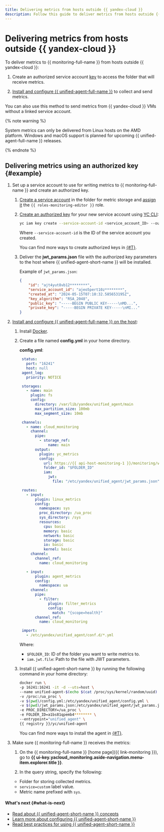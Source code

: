 ```yaml
---
title: Delivering metrics from hosts outside {{ yandex-cloud }}
description: Follow this guide to deliver metrics from hosts outside {{ yandex-cloud }}.
---
```


# Delivering metrics from hosts outside {{ yandex-cloud }}

To deliver metrics to {{ monitoring-full-name }} from hosts outside {{ yandex-cloud }}:

1. Create an authorized service account [key](../../../iam/concepts/authorization/key.md) to access the folder that will receive metrics.

1. [Install and configure {{ unified-agent-full-name }}](../../concepts/data-collection/unified-agent/installation.md) to collect and send metrics.

You can also use this method to send metrics from {{ yandex-cloud }} VMs without a linked service account.

{% note warning %}

System metrics can only be delivered from Linux hosts on the AMD platform. Windows and macOS support is planned for upcoming {{ unified-agent-full-name }} releases.

{% endnote %}

## Delivering metrics using an authorized key {#example}

1. Set up a service account to use for writing metrics to {{ monitoring-full-name }} and create an authorized key.

   1. [Create a service account](../../../iam/operations/sa/create.md) in the folder for metric storage and [assign it](../../../iam/operations/sa/assign-role-for-sa.md) the `{{ roles-monitoring-editor }}` role.

   1. [Create an authorized key](../../../iam/operations/authentication/manage-authorized-keys.md#create-authorized-key) for your new service account using [YC CLI](../../../cli/quickstart.md):

       ```bash
       yc iam key create --service-account-id <service_account_ID> --output jwt_params.json
       ```

       Where `--service-account-id` is the ID of the service account you created.

      You can find more ways to create authorized keys in [{#T}](../../../iam/operations/authentication/manage-authorized-keys.md#create-authorized-key).

   1. Deliver the **jwt_params.json** file with the authorized key parameters to the host where {{ unified-agent-short-name }} will be installed.

       Example of `jwt_params.json`:
       ```json
       {
           "id": "ajt4yut8vb12********",
           "service_account_id": "ajeo5pert10z********",
           "created_at": "2024-05-15T07:10:32.585653195Z",
           "key_algorithm": "RSA_2048",
           "public_key": "-----BEGIN PUBLIC KEY-----\nMD...",
           "private_key": "-----BEGIN PRIVATE KEY-----\nMI..."
       }
       ```

1. [Install and configure {{ unified-agent-full-name }} on the host](../../concepts/data-collection/unified-agent/installation.md):

   1. Install [Docker](https://docs.docker.com).

   1. Create a file named **config.yml** in your home directory.

       **config.yml**:
       ```yaml
        status:
          port: "16241"
          host: null
        agent_log:
          priority: NOTICE

        storages:
          - name: main
            plugin: fs
            config:
              directory: /var/lib/yandex/unified_agent/main
              max_partition_size: 100mb
              max_segment_size: 10mb

        channels:
          - name: cloud_monitoring
            channel:
              pipe:
                - storage_ref:
                    name: main
              output:
                plugin: yc_metrics
                config:
                  url: https://{{ api-host-monitoring-1 }}/monitoring/v2/data/write
                  folder_id: "$FOLDER_ID"
                  iam:
                    jwt:
                      file: "/etc/yandex/unified_agent/jwt_params.json"

        routes:
          - input:
              plugin: linux_metrics
              config:
                namespace: sys
                proc_directory: /ua_proc
                sys_directory: /sys
                resources:
                  cpu: basic
                  memory: basic
                  network: basic
                  storage: basic
                  io: basic
                  kernel: basic
            channel:
              channel_ref:
                name: cloud_monitoring

          - input:
              plugin: agent_metrics
              config:
                namespace: ua
            channel:
              pipe:
                - filter:
                    plugin: filter_metrics
                    config:
                      match: "{scope=health}"
              channel_ref:
                name: cloud_monitoring

        import:
          - /etc/yandex/unified_agent/conf.d/*.yml
       ```

       Where:

       * `$FOLDER_ID`: ID of the folder you want to write metrics to.
       * `iam.jwt.file`: Path to the file with JWT parameters.

   1. Install {{ unified-agent-short-name }} by running the following command in your home directory:

      ```bash
      docker run \
      -p 16241:16241 -it -d --uts=host \
      --name unified-agent-$(echo $(cat /proc/sys/kernel/random/uuid) | cut -d '-' -f1) \
      -v /proc:/ua_proc \
      -v $(pwd)/config.yml:/etc/yandex/unified_agent/config.yml \
      -v $(pwd)/jwt_params.json:/etc/yandex/unified_agent/jwt_params.json \
      -e PROC_DIRECTORY=/ua_proc \
      -e FOLDER_ID=a1bs81qpemb4******** \
      --entrypoint="unified_agent" \
      {{ registry }}/yc/unified-agent
      ```

       You can find more ways to install the agent in [{#T}](../../concepts/data-collection/unified-agent/installation.md).

1. Make sure {{ monitoring-full-name }} receives the metrics:

    1. On the {{ monitoring-full-name }} [home page]({{ link-monitoring }}), go to **{{ ui-key.yacloud_monitoring.aside-navigation.menu-item.explorer.title }}**.

    1. In the query string, specify the following:
      - Folder for storing collected metrics.
      - `service=custom` label value.
      - Metric name prefixed with `sys`.

#### What's next {#what-is-next}

- [Read about {{ unified-agent-short-name }} concepts](../../concepts/data-collection/unified-agent/index.md)
- [Learn more about configuring {{ unified-agent-short-name }}](../../concepts/data-collection/unified-agent/configuration.md)
- [Read best practices for using {{ unified-agent-short-name }}](../../concepts/data-collection/unified-agent/best-practices.md)
